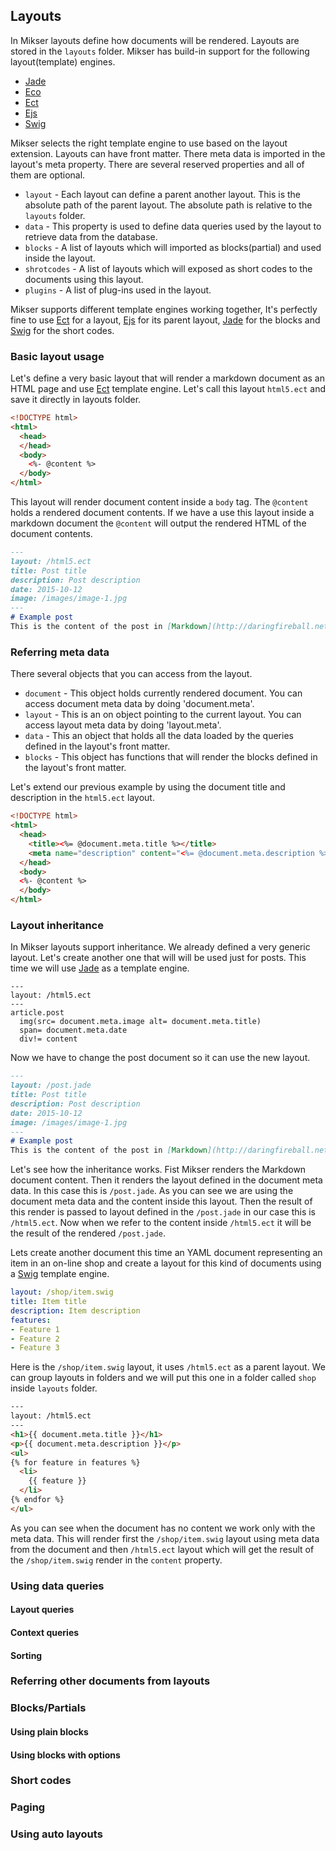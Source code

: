 ## Layouts
In Mikser layouts define how documents will be rendered. Layouts are stored in the `layouts` folder. Mikser has build-in support for the following layout(template) engines.

* [Jade](http://jade-lang.com/)
* [Eco](https://github.com/sstephenson/eco)
* [Ect](http://ectjs.com/)
* [Ejs](http://ejs.co/)
* [Swig](http://paularmstrong.github.io/swig/)

Mikser selects the right template engine to use based on the layout extension. Layouts can have front matter. There meta data is imported in the layout's meta property. There are several reserved properties and all of them are optional.

* `layout` - Each layout can define a parent another layout. This is the absolute path of the parent layout. The absolute path is relative to the `layouts` folder.
* `data` - This property is used to define data queries used by the layout to retrieve data from the database.
* `blocks` - A list of layouts which will imported as blocks(partial) and used inside the layout.
* `shrotcodes` - A list of layouts which will exposed as short codes to the documents using this layout.
* `plugins` - A list of plug-ins used in the layout.

Mikser supports different template engines working together, It's perfectly fine to use [Ect](http://ectjs.com/) for a layout, [Ejs](http://ejs.co/) for its parent layout, [Jade](http://jade-lang.com/) for the blocks and [Swig](http://paularmstrong.github.io/swig/) for the short codes.

### Basic layout usage
Let's define a very basic layout that will render a markdown document as an HTML page and use [Ect](http://ectjs.com/) template engine. Let's call this layout `html5.ect` and save it directly in layouts folder.

```html
<!DOCTYPE html>
<html>
  <head>
  </head>
  <body>
    <%- @content %>
  </body>
</html>
```

This layout will render document content inside a `body` tag. The `@content` holds a rendered document contents. If we have a use this layout inside a markdown document the `@content` will output the rendered HTML of the document contents.

```md
---
layout: /html5.ect
title: Post title
description: Post description
date: 2015-10-12
image: /images/image-1.jpg
---
# Example post
This is the content of the post in [Markdown](http://daringfireball.net/projects/markdown/).
```

### Referring meta data
There several objects that you can access from the layout.
* `document` - This object holds currently rendered document. You can access document meta data by doing 'document.meta'.
* `layout` - This is an on object pointing to the current layout. You can access layout meta data by doing 'layout.meta'.
* `data` - This an object that holds all the data loaded by the queries defined in the layout's front matter.
* `blocks` - This object has functions that will render the blocks defined in the layout's front matter.

Let's extend our previous example by using the document title and description in the `html5.ect` layout.

```html
<!DOCTYPE html>
<html>
  <head>
    <title><%= @document.meta.title %></title>
    <meta name="description" content="<%= @document.meta.description %>" >
  </head>
  <body>
  <%- @content %>
  </body>
</html>
```

### Layout inheritance
In Mikser layouts support inheritance. We already defined a very generic layout. Let's create another one that will will be used just for posts. This time we will use [Jade](http://jade-lang.com/) as a template engine.

```jade
---
layout: /html5.ect
---
article.post
  img(src= document.meta.image alt= document.meta.title)
  span= document.meta.date
  div!= content
```

Now we have to change the post document so it can use the new layout.

```md
---
layout: /post.jade
title: Post title
description: Post description
date: 2015-10-12
image: /images/image-1.jpg
---
# Example post
This is the content of the post in [Markdown](http://daringfireball.net/projects/markdown/).
```
Let's see how the inheritance works. Fist Mikser renders the Markdown document content. Then it renders the layout defined in the document meta data. In this case this is `/post.jade`. As you can see we are using the document meta data and the content inside this layout. Then the result of this render is passed to layout defined in the `/post.jade` in our case this is `/html5.ect`. Now when we refer to the content inside `/html5.ect` it will be the result of  the rendered `/post.jade`.

Lets create another document this time an YAML document representing an item in an on-line shop and create a layout for this kind of documents using a [Swig](http://paularmstrong.github.io/swig/) template engine.

```yaml
layout: /shop/item.swig
title: Item title
description: Item description
features:
- Feature 1
- Feature 2
- Feature 3
```

Here is the `/shop/item.swig` layout, it uses `/html5.ect` as a parent layout. We can group layouts in folders and we will put this one in a folder called `shop` inside `layouts` folder.

```html
---
layout: /html5.ect
---
<h1>{{ document.meta.title }}</h1>
<p>{{ document.meta.description }}</p>
<ul>
{% for feature in features %}
  <li>
    {{ feature }}
  </li>
{% endfor %}
</ul>
```

As you can see when the document has no content we work only with the meta data. This will render first the `/shop/item.swig` layout using meta data from the document and then `/html5.ect` layout which will get the result of the `/shop/item.swig` render in the `content` property.

### Using data queries
#### Layout queries
#### Context queries
#### Sorting
### Referring other documents from layouts
### Blocks/Partials
#### Using plain blocks
#### Using blocks with options
### Short codes
### Paging
### Using auto layouts
